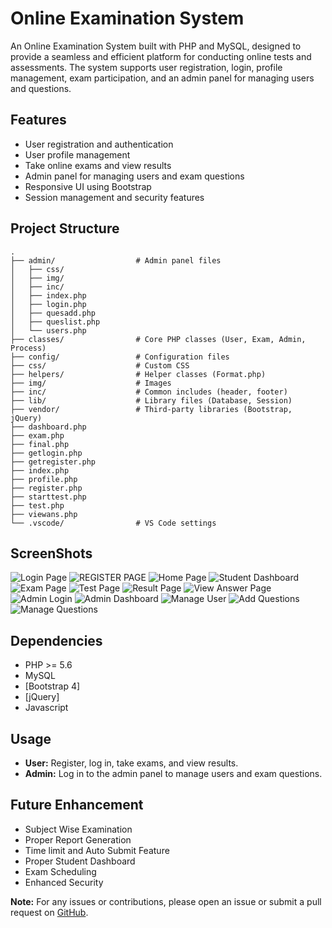 # Online Examination System

An Online Examination System built with PHP and MySQL, designed to provide a seamless and efficient platform for conducting online tests and assessments. The system supports user registration, login, profile management, exam participation, and an admin panel for managing users and questions.

## Features

- User registration and authentication
- User profile management
- Take online exams and view results
- Admin panel for managing users and exam questions
- Responsive UI using Bootstrap
- Session management and security features

## Project Structure

```
.
├── admin/                  # Admin panel files
│   ├── css/
│   ├── img/
│   ├── inc/
│   ├── index.php
│   ├── login.php
│   ├── quesadd.php
│   ├── queslist.php
│   └── users.php
├── classes/                # Core PHP classes (User, Exam, Admin, Process)
├── config/                 # Configuration files
├── css/                    # Custom CSS
├── helpers/                # Helper classes (Format.php)
├── img/                    # Images
├── inc/                    # Common includes (header, footer)
├── lib/                    # Library files (Database, Session)
├── vendor/                 # Third-party libraries (Bootstrap, jQuery)
├── dashboard.php
├── exam.php
├── final.php
├── getlogin.php
├── getregister.php
├── index.php
├── profile.php
├── register.php
├── starttest.php
├── test.php
├── viewans.php
└── .vscode/                # VS Code settings
```

## ScreenShots
![Login Page](screenshots/1.jpg)
![REGISTER PAGE](screenshots/2.jpg)
![Home Page](screenshots/3.jpg)
![Student Dashboard](screenshots/4.jpg)
![Exam Page](screenshots/5.jpg)
![Test Page](screenshots/6.jpg)
![Result Page](screenshots/7.jpg)
![View Answer Page](screenshots/8.jpg)
![Admin Login](screenshots/9.jpg)
![Admin Dashboard](screenshots/10.jpg)
![Manage User](screenshots/11.jpg)
![Add Questions](screenshots/12.jpg)
![Manage Questions](screenshots/13.jpg)

## Dependencies

- PHP >= 5.6
- MySQL
- [Bootstrap 4]
- [jQuery]
- Javascript

## Usage

- **User:** Register, log in, take exams, and view results.
- **Admin:** Log in to the admin panel to manage users and exam questions.

## Future Enhancement 
- Subject Wise Examination
- Proper Report Generation
- Time limit and Auto Submit Feature
- Proper Student Dashboard
- Exam Scheduling
- Enhanced Security


**Note:** For any issues or contributions, please open an issue or submit a pull request on [GitHub](https://github.com/Golu-1312/online-examination-php).